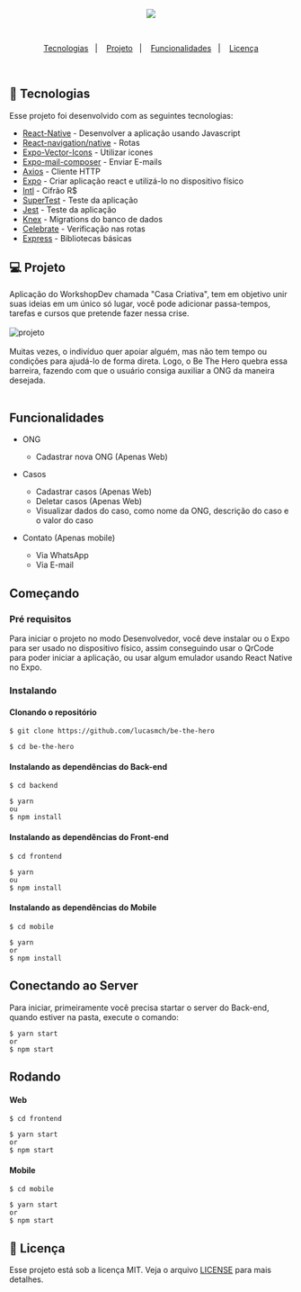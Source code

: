 <p align="center">
  <img src="https://user-images.githubusercontent.com/56271517/77832359-2d35b300-7114-11ea-8030-4ecd01d5ec20.png"> </img>
</p>
<br>

<p align="center">
  <a href="#rocket-tecnologias">Tecnologias</a>&nbsp;&nbsp;&nbsp;|&nbsp;&nbsp;&nbsp;
  <a href="#-projeto">Projeto</a>&nbsp;&nbsp;&nbsp;|&nbsp;&nbsp;&nbsp;
  <a href="#funcionalidades">Funcionalidades</a>&nbsp;&nbsp;&nbsp;|&nbsp;&nbsp;&nbsp;
  <a href="#memo-licença">Licença</a>
</p>

<br>

## :rocket: Tecnologias

Esse projeto foi desenvolvido com as seguintes tecnologias:

- [React-Native](https://reactnative.dev/) - Desenvolver a aplicação usando Javascript
- [React-navigation/native](https://reactnavigation.org/docs/getting-started/) - Rotas
- [Expo-Vector-Icons](https://github.com/expo/vector-icons) - Utilizar icones
- [Expo-mail-composer](https://docs.expo.io/versions/latest/sdk/mail-composer/) - Enviar E-mails
- [Axios](https://github.com/axios/axios) - Cliente HTTP
- [Expo](https://docs.expo.io/versions/latest/) - Criar aplicação react e utilizá-lo no dispositivo físico
- [Intl](https://github.com/andyearnshaw/Intl.js/) - Cifrão R$
- [SuperTest](https://github.com/visionmedia/supertest) - Teste da aplicação
- [Jest](https://jestjs.io/) - Teste da aplicação
- [Knex](http://knexjs.org/) - Migrations do banco de dados
- [Celebrate](https://github.com/arb/celebrate) - Verificação nas rotas
- [Express](https://expressjs.com/pt-br/) - Bibliotecas básicas

## 💻 Projeto

Aplicação do WorkshopDev chamada "Casa Criativa", tem em objetivo unir suas ideias em um único só lugar, você pode adicionar passa-tempos, tarefas e cursos que pretende fazer nessa crise.
<br><br>
![projeto](https://user-images.githubusercontent.com/56271517/77834268-3ded2580-7122-11ea-8b53-658cd339da17.png)
<br><br>
Muitas vezes, o indivíduo quer apoiar alguém, mas não tem tempo ou condições para ajudá-lo de forma direta.
Logo, o Be The Hero quebra essa barreira, fazendo com que o usuário consiga auxiliar a ONG da maneira desejada.
<br><br>

## Funcionalidades
- ONG
     - Cadastrar nova ONG (Apenas Web)

- Casos
     - Cadastrar casos (Apenas Web)
     - Deletar casos (Apenas Web)
     - Visualizar dados do caso, como nome da ONG, descrição do caso e o valor do caso

- Contato (Apenas mobile)
     - Via WhatsApp
     - Via E-mail
     
## Começando
### Pré requisitos
Para iniciar o projeto no modo Desenvolvedor, você deve instalar ou o Expo para ser usado no dispositivo físico, assim conseguindo usar o QrCode para poder iniciar a aplicação, ou usar algum emulador usando React Native no Expo.

### Instalando

#### Clonando o repositório
```
$ git clone https://github.com/lucasmch/be-the-hero

$ cd be-the-hero
```

#### Instalando as dependências do Back-end
```
$ cd backend
```
```
$ yarn
ou
$ npm install
```

#### Instalando as dependências do Front-end
```
$ cd frontend
```
```
$ yarn
ou
$ npm install
```

#### Instalando as dependências do Mobile
```
$ cd mobile
```
```
$ yarn
or
$ npm install
```

## Conectando ao Server
Para iniciar, primeiramente você precisa startar o server do Back-end, quando estiver na pasta, execute o comando:
```
$ yarn start
or
$ npm start
```
## Rodando
#### Web
```
$ cd frontend
```
```
$ yarn start
or
$ npm start
```

#### Mobile
```
$ cd mobile
```
```
$ yarn start
or
$ npm start
```

## :memo: Licença

Esse projeto está sob a licença MIT. Veja o arquivo [LICENSE](LICENSE.md) para mais detalhes.
